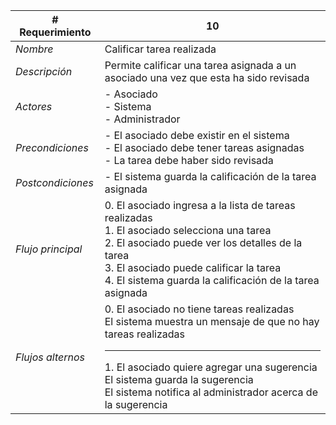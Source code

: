 |# Requerimiento|10 |
|-|-|
| *Nombre*|Calificar tarea realizada
| *Descripción*| Permite calificar una tarea asignada a un asociado una vez que esta ha sido revisada |
|*Actores*| - Asociado<br> - Sistema<br> - Administrador
|*Precondiciones*| - El asociado debe existir en el sistema<br> - El asociado debe tener tareas asignadas<br> - La tarea debe haber sido revisada
|*Postcondiciones*| - El sistema guarda la calificación de la tarea asignada
|*Flujo principal*|0.  El asociado ingresa a la lista de tareas realizadas<br>1.  El asociado selecciona una tarea<br>2.  El asociado puede ver los detalles de la tarea<br>3.  El asociado puede calificar la tarea<br>4.  El sistema guarda la calificación de la tarea asignada
|*Flujos alternos*|0.  El asociado no tiene tareas realizadas<br>El sistema muestra un mensaje de que no hay tareas realizadas<hr>1.  El asociado quiere agregar una sugerencia<br>El sistema guarda la sugerencia<br>El sistema notifica al administrador acerca de la sugerencia
